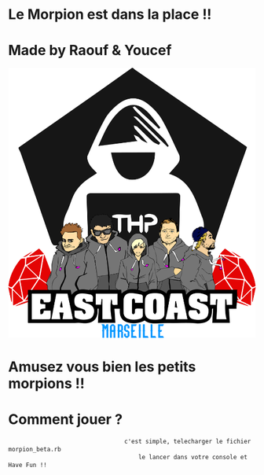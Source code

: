 #                                              Le Morpion est dans la place !!

#                                                   Made by Raouf & Youcef 

![alt tag](1.png)


#                                          Amusez vous bien les petits morpions !!


#                                                       Comment jouer ?                              
                                     c'est simple, telecharger le fichier morpion_beta.rb
                                         le lancer dans votre console et Have Fun !! 
